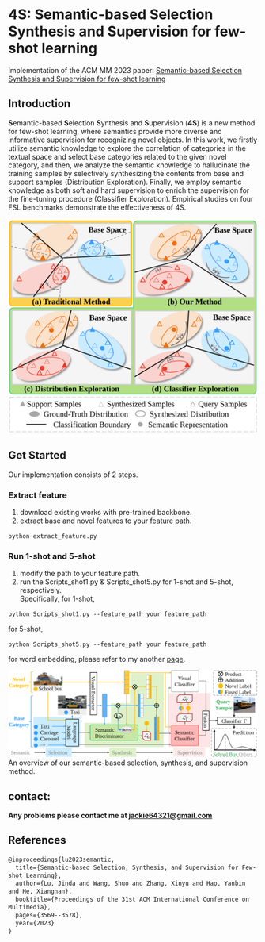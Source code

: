 # 4S: Semantic-based Selection Synthesis and Supervision for few-shot learning
Implementation of the ACM MM 2023 paper: [Semantic-based Selection Synthesis and Supervision for few-shot learning](https://dl.acm.org/doi/abs/10.1145/3581783.3611784)

## Introduction
**S**emantic-based **S**election **S**ynthesis and **S**upervision (**4S**) is a new method for few-shot learning, where semantics provide more diverse and informative supervision for recognizing novel objects. In this work, we firstly utilize semantic knowledge to explore the correlation of categories in the textual space and select base categories related to the given novel category, and then, we analyze the semantic knowledge to hallucinate the training samples by selectively synthesizing the contents from base and support samples (Distribution Exploration). Finally, we employ semantic knowledge as both soft and hard supervision to enrich the supervision for the fine-tuning procedure (Classifier Exploration). Empirical studies on four FSL benchmarks demonstrate the effectiveness of 4S.<br>
<div align=center>
  <img src="https://github.com/injadlu/4S-MM23-/blob/main/Figure-1.svg">
</div>

## Get Started
Our implementation consists of 2 steps.<br>
### Extract feature
1. download existing works with pre-trained backbone. <br>
2. extract base and novel features to your feature path. <br>
 ```
 python extract_feature.py
 ```
### Run 1-shot and 5-shot
1. modify the path to your feature path. <br>
2. run the Scripts_shot1.py & Scripts_shot5.py for 1-shot and 5-shot, respectively. <br>
Specifically, for 1-shot,
 ```
 python Scripts_shot1.py --feature_path your feature_path
 ```
 for 5-shot,
 ```
 python Scripts_shot5.py --feature_path your feature_path
 ```
for word embedding, please refer to my another [page](https://github.com/injadlu/few-shot-word2vec). <br>
<div align=center>
  <img src="https://github.com/injadlu/4S-MM23-/blob/main/Overview.svg">
</div>
An overview of our semantic-based selection, synthesis, and supervision method.

## contact:
**Any problems please contact me at jackie64321@gmail.com**

## References
```
@inproceedings{lu2023semantic,
  title={Semantic-based Selection, Synthesis, and Supervision for Few-shot Learning},
  author={Lu, Jinda and Wang, Shuo and Zhang, Xinyu and Hao, Yanbin and He, Xiangnan},
  booktitle={Proceedings of the 31st ACM International Conference on Multimedia},
  pages={3569--3578},
  year={2023}
}
```
